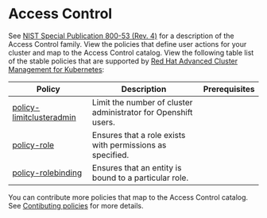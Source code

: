 # Access Control

See [NIST Special Publication 800-53 (Rev. 4)](https://nvd.nist.gov/800-53/Rev4/control/AC-1) for a description of the Access Control family. View the policies that define user actions for your cluster and map to the Access Control catalog. View the following table list of the stable policies that are supported by [Red Hat Advanced Cluster Management for Kubernetes](https://access.redhat.com/documentation/en-us/red_hat_advanced_cluster_management_for_kubernetes/2.2/html-single/security/index#kubernetes-configuration-policy-controller):

| Policy                                                                         | Description                                                    | Prerequisites |
| ------------------------------------------------------------------------------ | -------------------------------------------------------------- | ------------- |
| [policy-limitclusteradmin](../AC-Access-Control/policy-limitclusteradmin.yaml) | Limit the number of cluster administrator for Openshift users. |
| [policy-role](../AC-Access-Control/policy-role.yaml)                           | Ensures that a role exists with permissions as specified.      |
| [policy-rolebinding](../AC-Access-Control/policy-rolebinding.yaml)             | Ensures that an entity is bound to a particular role.          |

You can contribute more policies that map to the Access Control catalog. See [Contibuting policies](https://github.com/stolostron/policy-collection/blob/main/docs/CONTRIBUTING.md) for more details.
